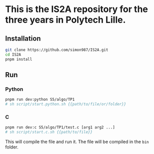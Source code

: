 # This is the IS2A repository for the three years in Polytech Lille.

## Installation

```bash
git clone https://github.com/simon987/IS2A.git
cd IS2A
pnpm install
```

## Run

### Python

```bash
pnpm run dev:python S5/algo/TP1
# sh script/start.python.sh {{path/to/file/or/folder}}
```

### C

```bash
pnpm run dev:c S5/algo/TP1/test.c [arg1 arg2 ...]
# sh script/start.c.sh {{path/to/file}}
```

This will compile the file and run it.
The file will be compiled in the `bin` folder.
